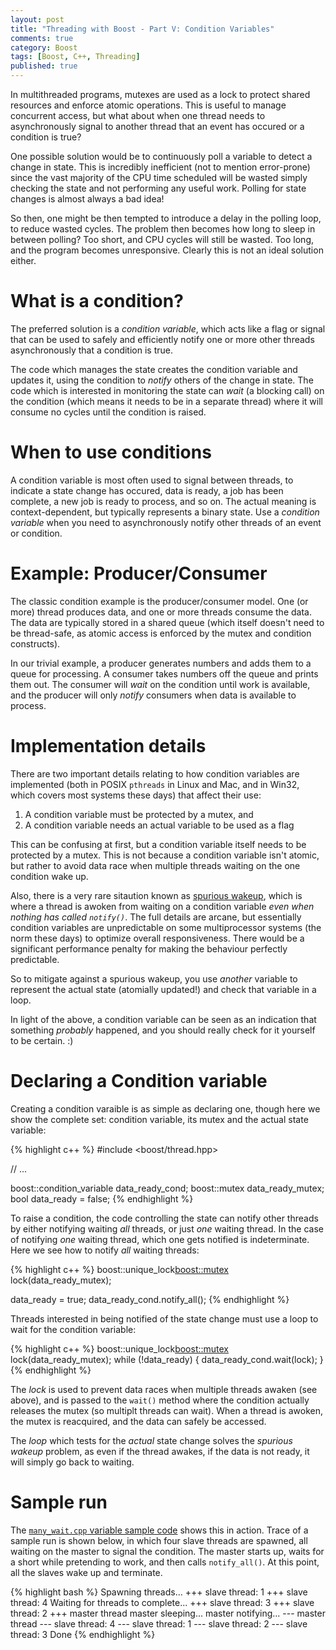 ```yaml
---
layout: post
title: "Threading with Boost - Part V: Condition Variables"
comments: true
category: Boost
tags: [Boost, C++, Threading]
published: true
---
```


In multithreaded programs, mutexes are used as a lock to protect shared
resources and enforce atomic operations.  This is useful to manage
concurrent access, but what about when one thread needs to asynchronously
signal to another thread that an event has occured or a condition is true?

<!--more-->

One possible solution would be to continuously poll a variable to detect a
change in state.  This is incredibly inefficient (not to mention
error-prone) since the vast majority of the CPU time scheduled will be
wasted simply checking the state and not performing any useful work.
Polling for state changes is almost always a bad idea!

So then, one might be then tempted to introduce a delay in the polling loop,
to reduce wasted cycles. The problem then becomes how long to sleep in
between polling?  Too short, and CPU cycles will still be wasted.  Too long,
and the program becomes unresponsive. Clearly this is not an ideal solution
either.

# What is a condition?

The preferred solution is a *condition variable*, which acts like a flag or
signal that can be used to safely and efficiently notify one or more other
threads asynchronously that a condition is true.

The code which manages the state creates the condition variable and updates
it, using the condition to *notify* others of the change in state.  The code
which is interested in monitoring the state can *wait* (a blocking call) on
the condition (which means it needs to be in a separate thread) where it
will consume no cycles until the condition is raised.

# When to use conditions

A condition variable is most often used to signal between threads, to
indicate a state change has occured, data is ready, a job has been complete,
a new job is ready to process, and so on.  The actual meaning is
context-dependent, but typically represents a binary state.  Use a
*condition variable* when you need to asynchronously notify other threads of
an event or condition.

# Example: Producer/Consumer

The classic condition example is the producer/consumer model.  One (or more)
thread produces data, and one or more threads consume the data.  The data
are typically stored in a shared queue (which itself doesn't need to be
thread-safe, as atomic access is enforced by the mutex and condition
constructs).

In our trivial example, a producer generates numbers and adds them to a
queue for processing.  A consumer takes numbers off the queue and prints
them out.  The consumer will *wait* on the condition until work is
available, and the producer will only *notify* consumers when data is
available to process.

# Implementation details

There are two important details relating to how condition variables are
implemented (both in POSIX `pthreads` in Linux and Mac, and in Win32, which
covers most systems these days) that affect their use:

1. A condition variable must be protected by a mutex, and
2. A condition variable needs an actual variable to be used as a flag

This can be confusing at first, but a condition variable itself needs to be
protected by a mutex.  This is not because a condition variable isn't
atomic, but rather to avoid data race when multiple threads waiting on the
one condition wake up.

Also, there is a very rare sitaution known as
[spurious wakeup](http://en.wikipedia.org/wiki/Spurious_wakeup),
which is where a thread is awoken from waiting on a condition variable *even
when nothing has called `notify()`*.  The full details are arcane, but
essentially condition variables are unpredictable on some multiprocessor
systems (the norm these days) to optimize overall responsiveness.  There
would be a significant performance penalty for making the behaviour
perfectly predictable.

So to mitigate against a spurious wakeup, you use *another* variable to
represent the actual state (atomially updated!) and check that variable in a
loop.

In light of the above, a condition variable can be seen as an indication
that something *probably* happened, and you should really check for it
yourself to be certain. :)

# Declaring a Condition variable

Creating a condition varaible is as simple as declaring one, though here we
show the complete set: condition variable, its mutex and the actual state
variable:

{% highlight c++ %}
#include <boost/thread.hpp>

// ...

boost::condition_variable   data_ready_cond;
boost::mutex                data_ready_mutex;
bool                        data_ready = false;
{% endhighlight %}

To raise a condition, the code controlling the state can notify other
threads by either notifying waiting *all* threads, or just *one* waiting
thread.  In the case of notifying *one* waiting thread, which one gets
notified is indeterminate. Here we see how to notify *all* waiting threads:

{% highlight c++ %}
boost::unique_lock<boost::mutex> lock(data_ready_mutex);

data_ready = true;
data_ready_cond.notify_all();
{% endhighlight %}

Threads interested in being notified of the state change must use a loop
to wait for the condition variable:

{% highlight c++ %}
boost::unique_lock<boost::mutex> lock(data_ready_mutex);
while (!data_ready)
{
    data_ready_cond.wait(lock);
}
{% endhighlight %}

The *lock* is used to prevent data races when multiple threads awaken (see
above), and is passed to the `wait()` method where the condition actually
releases the mutex (so multiplt threads can wait).  When a thread is awoken,
the mutex is reacquired, and the data can safely be accessed.

The *loop* which tests for the *actual* state change solves the *spurious
wakeup* problem, as even if the thread awakes, if the data is not ready, it
will simply go back to waiting.

# Sample run

The [`many_wait.cpp` variable sample code](http://bitbucket.org/gavinb/boost_samples/src/tip/condition/many_wait.cpp)
shows this in action.  Trace of a sample run is shown below, in which four
slave threads are spawned, all waiting on the master to signal the
condition. The master starts up, waits for a short while pretending to work,
and then calls `notify_all()`. At this point, all the slaves wake up and
terminate.

{% highlight bash %}
Spawning threads...
+++ slave thread: 1
+++ slave thread: 4
Waiting for threads to complete...
+++ slave thread: 3
+++ slave thread: 2
+++ master thread
    master sleeping...
    master notifying...
--- master thread
--- slave thread: 4
--- slave thread: 1
--- slave thread: 2
--- slave thread: 3
Done
{% endhighlight %}
